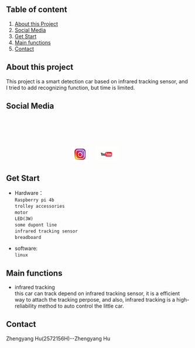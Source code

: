 
## Table of content



<ol>
    <li><a href="#about-this-project">About this Project</a></li>
    <li><a href="#social-media">Social Media</a></li>
    <li><a href="#get start">Get Start</a></li>
    <li><a href="#main-functions">Main functions</a</li>
    <li><a href="#contact">Contact</a></li>
</ol>


## About this project
This project is a smart detection car based on infrared tracking sensor, and I tried to add recognizing function, but time is limited.

## Social Media
<br />
<div align="center">
  <br />
  <p align="center">
    <br />
    <br />
    <a href="https://www.instagram.com/p/CR0bGrPI6H_dChvFR_IYnrBeIBO0TZcWyJS1TY0/"><img height=40 src="image/instagram.jpg"></img></a>&nbsp;&nbsp;&nbsp;&nbsp;
    <a href="https://www.youtube.com/watch?v=86xGaaVowuE"><img height=40 src="image/youtube.png"></img></a>&nbsp;&nbsp;&nbsp;&nbsp;
    </p>
</div>

## Get Start
* Hardware：<br>
    `Raspberry pi 4b `<br>
               `trolley accessories` <br>
               `motor`<br>
               `LED(3W)`<br>
               `some dupont line` <br>
               `infrared tracking sensor`<br>
               `breadboard` <br>
           
* software: <br>
           `linux`
           
## Main functions
 * infrared tracking<br>
  this car can track depend on infrared tracking sensor, it is a efficient way to attach the tracking perpose, and also, infrared tracking is a high-reliability method to auto control the little car.
    

   
   
 ## Contact
  Zhengyang Hu(2572156H)--Zhengyang Hu <br>
